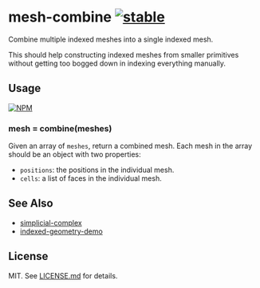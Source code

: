 # mesh-combine [![stable](http://badges.github.io/stability-badges/dist/stable.svg)](http://github.com/badges/stability-badges)

Combine multiple indexed meshes into a single indexed mesh.

This should help constructing indexed meshes from smaller primitives without
getting too bogged down in indexing everything manually.

## Usage

[![NPM](https://nodei.co/npm/mesh-combine.png)](https://nodei.co/npm/mesh-combine/)

### mesh = combine(meshes)

Given an array of `meshes`, return a combined mesh. Each mesh in the array
should be an object with two properties:

* `positions`: the positions in the individual mesh.
* `cells`: a list of faces in the individual mesh.

## See Also

* [simplicial-complex](http://github.com/mikolalysenko/simplicial-complex/)
* [indexed-geometry-demo](http://github.com/hughsk/indexed-geometry-demo/)

## License

MIT. See [LICENSE.md](http://github.com/hughsk/mesh-combine/blob/master/LICENSE.md) for details.
